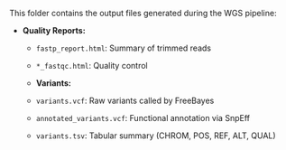 This folder contains the output files generated during the WGS pipeline:

- **Quality Reports:**
  - `fastp_report.html`: Summary of trimmed reads
  - `*_fastqc.html`: Quality control 

  - **Variants:**
  - `variants.vcf`: Raw variants called by FreeBayes
  - `annotated_variants.vcf`: Functional annotation via SnpEff
  - `variants.tsv`: Tabular summary (CHROM, POS, REF, ALT, QUAL)
